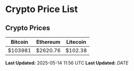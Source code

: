 # Crypto Price List

## Crypto Prices
| Bitcoin | Ethereum | Litecoin |
| ------- | -------- | -------- |
| $103981 | $2620.76 | $102.38 |
**Last Updated:** 2025-05-14 11:56 UTC
**Last Updated:** $DATE$
